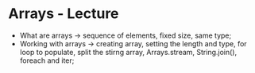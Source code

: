 # Arrays - Lecture 

- What are arrays -> sequence of elements, fixed size, same type;
- Working with arrays -> creating array, setting the length and type, for loop to populate, split the stirng array, Arrays.stream, String.join(), foreach and iter;
